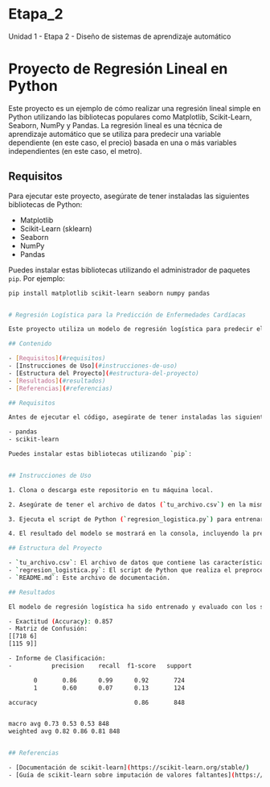 # Etapa_2
Unidad 1 - Etapa 2 - Diseño de sistemas de aprendizaje automático
# Proyecto de Regresión Lineal en Python

Este proyecto es un ejemplo de cómo realizar una regresión lineal simple en Python utilizando las bibliotecas populares como Matplotlib, Scikit-Learn, Seaborn, NumPy y Pandas. La regresión lineal es una técnica de aprendizaje automático que se utiliza para predecir una variable dependiente (en este caso, el precio) basada en una o más variables independientes (en este caso, el metro).

## Requisitos

Para ejecutar este proyecto, asegúrate de tener instaladas las siguientes bibliotecas de Python:

- Matplotlib
- Scikit-Learn (sklearn)
- Seaborn
- NumPy
- Pandas

Puedes instalar estas bibliotecas utilizando el administrador de paquetes `pip`. Por ejemplo:

```bash
pip install matplotlib scikit-learn seaborn numpy pandas


# Regresión Logística para la Predicción de Enfermedades Cardíacas

Este proyecto utiliza un modelo de regresión logística para predecir el riesgo de enfermedades cardíacas en función de diferentes características de los pacientes. Se emplea el conjunto de datos proporcionado para entrenar y evaluar el modelo.

## Contenido

- [Requisitos](#requisitos)
- [Instrucciones de Uso](#instrucciones-de-uso)
- [Estructura del Proyecto](#estructura-del-proyecto)
- [Resultados](#resultados)
- [Referencias](#referencias)

## Requisitos

Antes de ejecutar el código, asegúrate de tener instaladas las siguientes bibliotecas de Python:

- pandas
- scikit-learn

Puedes instalar estas bibliotecas utilizando `pip`:


## Instrucciones de Uso

1. Clona o descarga este repositorio en tu máquina local.

2. Asegúrate de tener el archivo de datos (`tu_archivo.csv`) en la misma ubicación que tu script de Python.

3. Ejecuta el script de Python (`regresion_logistica.py`) para entrenar el modelo y obtener las métricas de evaluación.

4. El resultado del modelo se mostrará en la consola, incluyendo la precisión, la matriz de confusión y el informe de clasificación.

## Estructura del Proyecto

- `tu_archivo.csv`: El archivo de datos que contiene las características y la variable objetivo.
- `regresion_logistica.py`: El script de Python que realiza el preprocesamiento de datos, entrena el modelo y evalúa su rendimiento.
- `README.md`: Este archivo de documentación.

## Resultados

El modelo de regresión logística ha sido entrenado y evaluado con los siguientes resultados:

- Exactitud (Accuracy): 0.857
- Matriz de Confusión:
[[718 6]
[115 9]]

- Informe de Clasificación:
-           precision    recall  f1-score   support

       0       0.86      0.99      0.92       724
       1       0.60      0.07      0.13       124

accuracy                           0.86       848


macro avg 0.73 0.53 0.53 848
weighted avg 0.82 0.86 0.81 848


## Referencias

- [Documentación de scikit-learn](https://scikit-learn.org/stable/)
- [Guía de scikit-learn sobre imputación de valores faltantes](https://scikit-learn.org/stable/modules/impute.html)


